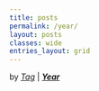 ```yaml
---
title: posts
permalink: /year/
layout: posts
classes: wide
entries_layout: grid
---
```


by [*Tag*](../tags) \| [***Year***](../year)